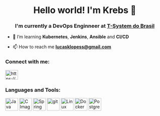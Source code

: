 <h1 align="center">Hello world! I'm Krebs 🦀</h1>
<h3 align="center">I'm currently a DevOps Enginneer at <a href="https://duckduckgo.com/?t=ffab&q=t-systems+do+brasil&ia=web">T-System do Brasil</a></h3>

- 🌱 I’m learning **Kubernetes**, **Jenkins**, **Ansible** and **CI/CD**

- 📫 How to reach me **lucasklopess@gmail.com**

<h3 align="left">Connect with me:</h3>
<p align="left">
<a href="https://www.linkedin.com/in/lucas-krebs-lopes/" target="blank"><img align="center" src="https://raw.githubusercontent.com/rahuldkjain/github-profile-readme-generator/master/src/images/icons/Social/linked-in-alt.svg" alt="https://www.linkedin.com/in/lucas-lopes-a555bb199/" height="30" width="40" /></a>
</p>

<h3 align="left">Languages and Tools:</h3>
<p align="left">
<a href="https://en.wikipedia.org/wiki/Java_(programming_language)" target="_blank"> <img src="https://devicons.railway.app/i/java.svg" alt="Java image" width="40" height="40"/></a>
<a href="https://www.cprogramming.com/" target="_blank"> <img src="https://devicons.railway.app/i/c.svg" alt="C Image" width="40" height="40"/></a>
<a href="https://spring.io/projects/spring-framework" target="_blank"> <img src="https://devicons.railway.app/i/spring.svg" alt="Spring image" width="40" height="40"/></a>
<a href="https://git-scm.com/" target="_blank"> <img src="https://www.vectorlogo.zone/logos/git-scm/git-scm-icon.svg" alt="git" width="40" height="40"/></a>
<a href="https://www.linux.org/" target="_blank"> <img src="https://devicons.railway.app/i/tux.svg" alt="Linux Image" width="40" height="40"/></a>
<a href="https://www.docker.com/" target="_blank"> <img src="https://devicons.railway.app/i/docker.svg" alt="Docker Image" width="40" height="40"/></a>
<a href="https://www.postgresql.org/" target="_blank"> <img src="https://devicons.railway.app/i/postgresql.svg" alt="Postgresql Image" width="40" height="40"/></a>

</p>

